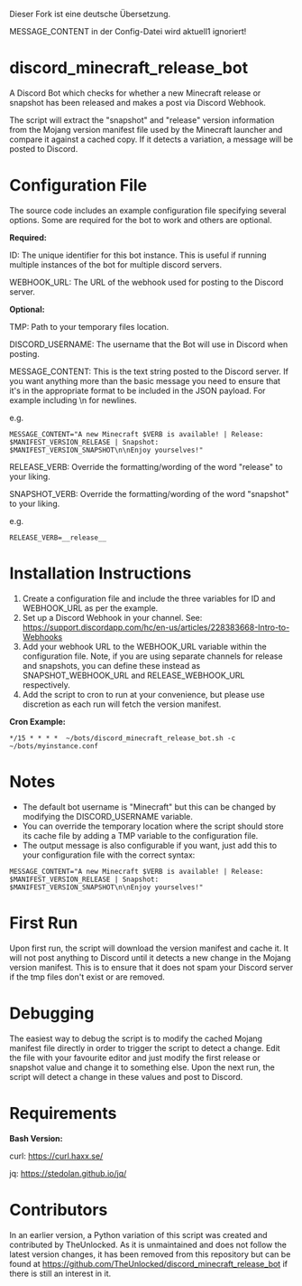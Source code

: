 Dieser Fork ist eine deutsche Übersetzung.

MESSAGE_CONTENT in der Config-Datei wird aktuell1 ignoriert!

# discord_minecraft_release_bot
A Discord Bot which checks for whether a new Minecraft release or snapshot has been released and makes a post via Discord Webhook.

The script will extract the "snapshot" and "release" version information from the Mojang version manifest file used by the Minecraft launcher and compare it against a cached copy. If it detects a variation, a message will be posted to Discord.


# Configuration File

The source code includes an example configuration file specifying several options. Some are required for the bot to work and others are optional.

**Required:**

ID: The unique identifier for this bot instance. This is useful if running multiple instances of the bot for multiple discord servers.

WEBHOOK_URL: The URL of the webhook used for posting to the Discord server.

**Optional:**

TMP: Path to your temporary files location.

DISCORD_USERNAME: The username that the Bot will use in Discord when posting.

MESSAGE_CONTENT: This is the text string posted to the Discord server. If you want anything more than the basic message you need to ensure that it's in the appropriate format to be included in the JSON payload. For example including \n for newlines.

e.g.

```
MESSAGE_CONTENT="A new Minecraft $VERB is available! | Release: $MANIFEST_VERSION_RELEASE | Snapshot: $MANIFEST_VERSION_SNAPSHOT\n\nEnjoy yourselves!"
```

RELEASE_VERB: Override the formatting/wording of the word "release" to your liking.

SNAPSHOT_VERB: Override the formatting/wording of the word "snapshot" to your liking.

e.g.

```
RELEASE_VERB=__release__
```

# Installation Instructions
1. Create a configuration file and include the three variables for ID and WEBHOOK_URL as per the example.
2. Set up a Discord Webhook in your channel. See: https://support.discordapp.com/hc/en-us/articles/228383668-Intro-to-Webhooks
3. Add your webhook URL to the WEBHOOK_URL variable within the configuration file. Note, if you are using separate channels for release and snapshots, you can define these instead as SNAPSHOT_WEBHOOK_URL and RELEASE_WEBHOOK_URL respectively.
4. Add the script to cron to run at your convenience, but please use discretion as each run will fetch the version manifest.

**Cron Example:**

```
*/15 * * * *  ~/bots/discord_minecraft_release_bot.sh -c ~/bots/myinstance.conf
```

# Notes
- The default bot username is "Minecraft" but this can be changed by modifying the DISCORD_USERNAME variable.
- You can override the temporary location where the script should store its cache file by adding a TMP variable to the configuration file.
- The output message is also configurable if you want, just add this to your configuration file with the correct syntax:

```
MESSAGE_CONTENT="A new Minecraft $VERB is available! | Release: $MANIFEST_VERSION_RELEASE | Snapshot: $MANIFEST_VERSION_SNAPSHOT\n\nEnjoy yourselves!"
```

# First Run
Upon first run, the script will download the version manifest and cache it. It will not post anything to Discord until it detects a new change in the Mojang version manifest. This is to ensure that it does not spam your Discord server if the tmp files don't exist or are removed.

# Debugging
The easiest way to debug the script is to modify the cached Mojang manifest file directly in order to trigger the script to detect a change. Edit the file with your favourite editor and just modify the first release or snapshot value and change it to something else. Upon the next run, the script will detect a change in these values and post to Discord.

# Requirements
**Bash Version:**

curl: https://curl.haxx.se/

jq: https://stedolan.github.io/jq/

# Contributors

In an earlier version, a Python variation of this script was created and contributed by TheUnlocked. As it is unmaintained and does not follow the latest version changes, it has been removed from this repository but can be found at https://github.com/TheUnlocked/discord_minecraft_release_bot if there is still an interest in it.
